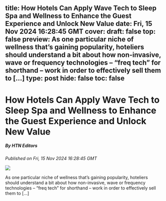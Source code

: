 title: How Hotels Can Apply Wave Tech to Sleep Spa and Wellness to Enhance the Guest Experience and Unlock New Value
date: Fri, 15 Nov 2024 16:28:45 GMT
cover: 
draft: false
top: false
preview: As one particular niche of wellness that’s gaining popularity, hoteliers should understand a bit about how non-invasive, wave or frequency technologies – “freq tech” for shorthand – work in order to effectively sell them to [...]
type: post
hide: false
toc: false
---

# How Hotels Can Apply Wave Tech to Sleep Spa and Wellness to Enhance the Guest Experience and Unlock New Value
##### By HTN Editors
_Published on Fri, 15 Nov 2024 16:28:45 GMT_

![](https://hoteltechnologynews.com/wp-content/uploads/2024/11/Hotel_Due_Torri_Verona_HealthWellnessCentre_4.jpg)

As one particular niche of wellness that’s gaining popularity, hoteliers should understand a bit about how non-invasive, wave or frequency technologies – “freq tech” for shorthand – work in order to effectively sell them to \[...\]
